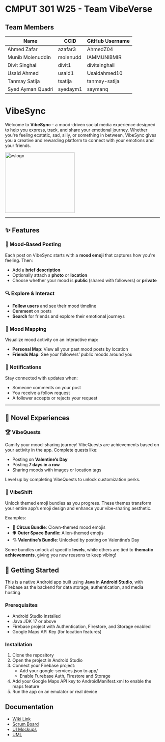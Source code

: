 # CMPUT 301 W25 - Team VibeVerse

## Team Members

| Name        | CCID   | GitHub Username |
| ----------- | ------ | --------------- |
| Ahmed Zafar | azafar3 | AhmedZ04    |
| Munib Moienuddin | moienudd | IAMMUNIBMIR    |
| Divit Singhal | divit1 | divitsinghall     |
| Usaid Ahmed | usaid1 | Usaidahmed10     |
| Tanmay Satija | tsatija | tanmay-satija    |
| Syed Ayman Quadri | syedaym1 | saymanq     |

# VibeSync

Welcome to **VibeSync** – a mood-driven social media experience designed to help you express, track, and share your emotional journey. Whether you're feeling ecstatic, sad, silly, or something in between, VibeSync gives you a creative and rewarding platform to connect with your emotions and your friends.

<img width="226" height="197" alt="vslogo" src="https://github.com/user-attachments/assets/0c23cac2-e13a-4013-9229-3af689bdfe5d" />

---

## ✨ Features

### 🧠 Mood-Based Posting
Each post on VibeSync starts with a **mood emoji** that captures how you're feeling. Then:
- Add a **brief description**
- Optionally attach a **photo** or **location**
- Choose whether your mood is **public** (shared with followers) or **private**

### 🔍 Explore & Interact
- **Follow users** and see their mood timeline
- **Comment** on posts
- **Search** for friends and explore their emotional journeys

### 📍 Mood Mapping
Visualize mood activity on an interactive map:
- **Personal Map**: View all your past mood posts by location
- **Friends Map**: See your followers’ public moods around you

### 🔔 Notifications
Stay connected with updates when:
- Someone comments on your post
- You receive a follow request
- A follower accepts or rejects your request

---

## 🎯 Novel Experiences

### 🏆 VibeQuests
Gamify your mood-sharing journey! VibeQuests are achievements based on your activity in the app. Complete quests like:
- Posting on **Valentine’s Day**
- Posting **7 days in a row**
- Sharing moods with images or location tags

Level up by completing VibeQuests to unlock customization perks.

### 🎨 VibeShift
Unlock themed emoji bundles as you progress. These themes transform your entire app’s emoji design and enhance your vibe-sharing aesthetic.

Examples:
- 🎪 **Circus Bundle**: Clown-themed mood emojis
- 👽 **Outer Space Bundle**: Alien-themed emojis
- 💘 **Valentine’s Bundle**: Unlocked by posting on Valentine’s Day

Some bundles unlock at specific **levels**, while others are tied to **thematic achievements**, giving you new reasons to keep vibing!


## 🚀 Getting Started

This is a native Android app built using **Java** in **Android Studio**, with Firebase as the backend for data storage, authentication, and media hosting.

### Prerequisites

- Android Studio installed
- Java JDK 17 or above
- Firebase project with Authentication, Firestore, and Storage enabled
- Google Maps API Key (for location features)

### Installation

1. Clone the repository
2. Open the project in Android Studio
3. Connect your Firebase project:
   - Add your google-services.json to app/
   - Enable Furebase Auth, Firestore and Storage
4. Add your Google Maps API key to AndroidManifest.xml to enable the maps feature
5. Run the app on an emulator or real device
   

## Documentation

- [Wiki Link](https://github.com/cmput301-w25/project-vibeverse/wiki)
- [Scrum Board](https://github.com/orgs/cmput301-w25/projects/71)
- [UI Mockups](https://github.com/cmput301-w25/project-vibeverse/wiki/Final-User-Interface-Mockups)
- [UML](https://github.com/cmput301-w25/project-vibeverse/wiki/Final-UML-Diagram)
